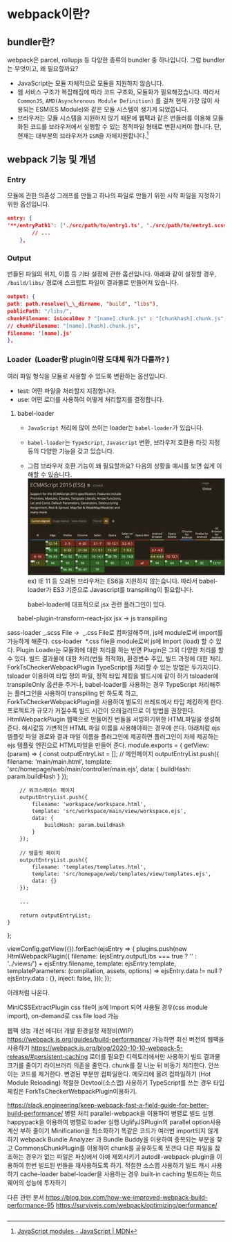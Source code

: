 # webpack이란?

## bundler란?

webpack은 parcel, rollupjs 등 다양한 종류의 bundler 중 하나입니다. 그럼 bundler는 무엇이고, 왜 필요할까요?

- JavaScript는 모듈 자체적으로 모듈을 지원하지 않습니다.
- 웹 서비스 구조가 복잡해짐에 따라 코드 구조화, 모듈화가 필요해졌습니다. 따라서 `CommonJS`, `AMD(Asynchronous Module Definition)` 를 걸쳐 현재 가장 많이 사용되는 ESM(ES Module)와 같은 모듈 시스템이 생기게 되었씁니다.
- 브라우저는 모듈 시스템을 지원하지 않기 때문에 웹팩과 같은 번들러를 이용해 모듈화된 코드를 브라우저에서 실행할 수 있는 정적파일 형태로 변환시켜야 합니다. 단, 현재는 대부분의 브라우저가 `ESM`을 자체지원합니다.[^1]

## webpack 기능 및 개념

### Entry

모듈에 관한 의존성 그래프를 만들고 하나의 파일로 만들기 위한 시작 파일을 지정하기 위한 옵션입니다.

```json
entry: {
'**/entryPath1': ['./src/path/to/entry1.ts', './src/path/to/entry1.scss'], // 에디터
    	// ...
    },
```

### Output

번들된 파일의 위치, 이름 등 기타 설정에 관한 옵션입니다. 아래와 같이 설정할 경우, `/build/libs/` 경로에 스크립트 파일이 결과물로 만들어져 있습니다.

```json
output: {
path: path.resolve(\_\_dirname, "build", "libs"),
publicPath: "/libs/",
chunkFilename: isLocalDev ? "[name].chunk.js" : "[chunkhash].chunk.js",
// chunkFilename: "[name].[hash].chunk.js",
filename: '[name].js'
},
```

### Loader  (Loader랑 plugin이랑 도대체 뭐가 다를까? )

여러 파일 형식을 모듈로 사용할 수 있도록 변환하는 옵션입니다.

- test: 어떤 파일을 처리할지 지정합니다.
- use: 어떤 로더를 사용하여 어떻게 처리할지를 결정합니다.

1.  babel-loader

    - `JavaScript` 처리에 많이 쓰이는 loader는 `babel-loader`가 있습니다.
    - `babel-loader`는 `TypeScript`, `Javascript` 변환, 브라우저 호환용 타깃 지정 등의 다양한 기능을 갖고 있습니다.
    - 그럼 브라우저 호환 기능이 왜 필요할까요? 다음의 상황을 예시를 보면 쉽게 이해할 수 있습니다.
      ![caniuse](../../../attachments/2021-10-14-21-36-54.png)
      ex) IE 11 등 오래된 브라우저는 ES6을 지원하지 않는습니다. 따라서 babel-loader가 ES3 기준으로 Javascript를 transpiling이 필요합니다.

      babel-loader에 대표적으로 jsx 관련 플러그인이 있다.

    babel-plugin-transform-react-jsx
    jsx → js transpiling

sass-loader
_.scss File →  _.css File로 컴파일해주며, js에 module로써 import를 가능하게 해준다.
css-loader
 \*.css file을 module로써 js에 Import (load) 할 수 있다.
Plugin
Loader는 모듈화에 대한 처리를 하는 반면 Plugin은 그외 다양한 처리를 할 수 있다.
빌드 결과물에 대한 처리(번들 최적화), 환경변수 주입, 빌드 과정에 대한 처리.
ForkTsCheckerWebpackPlugin
TypeScript를 처리할 수 있는 방법은 두가지이다.
tsloader 이용하여 타입 정의 파일, 정적 타입 체킹을 빌드시에 같이 하기
tsloader에 transpileOnly 옵션을 주거나, babel-loader를 사용하는 경우 TypeScript 처리해주는 플러그인을 사용하여 transpiling 만 하도록 하고, ForkTsCheckerWebpackPlugin을 사용하여 별도의 쓰레드에서 타입 체킹하게 한다.
프로젝트가 규모가 커질수록 빌드 시간이 오래걸리므로 이 방법을 권장한다.
HtmlWebpackPlugin
웹팩으로 만들어진 번들을 서빙하기위한 HTML파일을 생성해준다. 해시값등 가변적인 HTML 파일 이름을 사용해야하는 경우에 쓴다.
아래처럼 ejs 템플릿 파일 경로와 결과 파일 이름을 플러그인에 제공하면 플러그인이 자체 제공하는 ejs 템플릿 엔진으로 HTML파일을 만들어 준다.
module.exports = {
getView: (param) => {
const outputEntryList = [];
// 메인페이지
outputEntryList.push({
filename: 'main/main.html',
template: 'src/homepage/web/main/controller/main.ejs',
data: {
buildHash: param.buildHash
}
});

        // 워크스페이스 페이지
        outputEntryList.push({
            filename: 'workspace/workspace.html',
            template: 'src/workspace/main/view/workspace.ejs',
            data: {
                buildHash: param.buildHash
            }
        });

        // 템플릿 페이지
        outputEntryList.push({
            filename: 'templates/templates.html',
            template: 'src/homepage/web/templates/view/templates.ejs',
            data: {}
        });

    	...

        return outputEntryList;
    }

};

viewConfig.getView({}).forEach(ejsEntry => {
plugins.push(new HtmlWebpackPlugin({
filename: (ejsEntry.outputLibs === true ? '' : '../views/') + ejsEntry.filename,
template: ejsEntry.template,
templateParameters: (compilation, assets, options) => ejsEntry.data != null ? ejsEntry.data : {},
inject: false,
}));
});

아래처럼 나온다.

MiniCSSExtractPlugin
css file이 js에 Import 되어 사용될 경우(css module import), on-demand로 css file load 가능

웹팩 성능 개선
에디터 개발 환경설정 재정비(WIP)
https://webpack.js.org/guides/build-performance/
가능하면 최신 버전의 웹팩을 사용하기
https://webpack.js.org/blog/2020-10-10-webpack-5-release/#persistent-caching
로더를 필요한 디렉토리에서만 사용하기
빌드 결과물 크기를 줄이기
라이브러리 의존을 줄인다.
chunk를 잘 나눈 뒤 비동기 처리한다.
안쓰이는 코드를 제거한다.
변경된 부분만 컴파일한다.
메모리에 올려 컴파일하기 (Hot Module Reloading)
적절한 Devtool(소스맵) 사용하기
TypeScript를 쓰는 경우 타입 체킹은 ForkTsCheckerWebpackPlugin이용하기.

https://slack.engineering/keep-webpack-fast-a-field-guide-for-better-build-performance/
병렬 처리
parallel-webpack을 이용하여 병렬로 빌드 실행
happypack을 이용하여 병렬로 loader 실행
UglifyJSPlugin의 parallel option사용
계산 부하 줄이기
Minification을 최소화하기
똑같은 코드가 여러번 import되지 않게 하기
webpack Bundle Analyzer 과 Bundle Buddy을 이용하여 중복되는 부분을 찾고 CommonsChunkPlugin를 이용하여 chunk를 공유하도록 쪼갠다
다른 파일을 참조하는 경우가 없는 파일은 파싱에서 아예 제외시키기
autodll-webpack-plugin을 이용하여 한번 빌드된 번들을 재사용하도록 하기.
적절한 소스맵 사용하기
빌드 캐시 사용하기
cache-loader
babel-loader을 사용하는 경우 built-in caching
빌드하는 하드웨어의 성능에 투자하기

다른 관련 문서
https://blog.box.com/how-we-improved-webpack-build-performance-95
https://survivejs.com/webpack/optimizing/performance/

```

```

[^1]: [JavaScript modules - JavaScript | MDN](https://developer.mozilla.org/ko/docs/Web/JavaScript/Guide/Modules)
